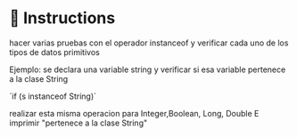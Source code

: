 # 📝 Instructions

hacer varias pruebas con el operador instanceof y verificar cada uno de los tipos de datos primitivos

Ejemplo: se declara una variable string y verificar si esa variable pertenece a la clase String

 ´if (s instanceof String)´

 realizar esta misma operacion para Integer,Boolean, Long, Double
 E imprimir "pertenece a la clase String"

